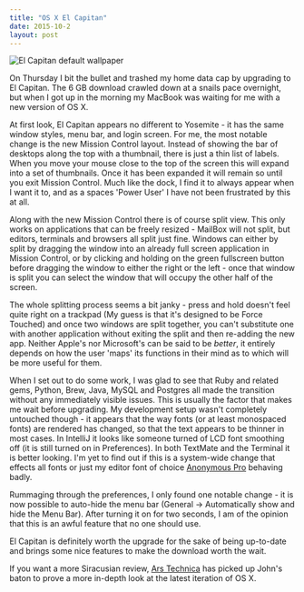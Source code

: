 ```yaml
---
title: "OS X El Capitan"
date: 2015-10-2
layout: post
---
```


![El Capitan default wallpaper](http://images.apple.com/v/osx/d/images/overview/hero_large.jpg)

On Thursday I bit the bullet and trashed my home data cap by upgrading to El Capitan. The 6 GB download crawled down at a snails pace overnight, but when I got up in the morning my MacBook was waiting for me with a new version of OS X.

At first look, El Capitan appears no different to Yosemite - it has the same window styles, menu bar, and login screen. For me, the most notable change is the new Mission Control layout. Instead of showing the bar of desktops along the top with a thumbnail, there is just a thin list of labels. When you move your mouse close to the top of the screen this will expand into a set of thumbnails. Once it has been expanded it will remain so until you exit Mission Control. Much like the dock, I find it to always appear when I want it to, and as a spaces 'Power User' I have not been frustrated by this at all.

Along with the new Mission Control there is of course split view. This only works on applications that can be freely resized - MailBox will not split, but editors, terminals and browsers all split just fine. Windows can either by split by dragging the window into an already full screen application in Mission Control, or by clicking and holding on the green fullscreen button before dragging the window to either the right or the left - once that window is split you can select the window that will occupy the other half of the screen.

The whole splitting process seems a bit janky - press and hold doesn't feel quite right on a trackpad (My guess is that it's designed to be Force Touched) and once two windows are split together, you can't substitute one with another application without exiting the split and then re-adding the new app. Neither Apple's nor Microsoft's can be said to be _better_, it entirely depends on how the user 'maps' its functions in their mind as to which will be more useful for them.

When I set out to do some work, I was glad to see that Ruby and related gems, Python, Brew, Java, MySQL and Postgres all made the transition without any immediately visible issues. This is usually the factor that makes me wait before upgrading. My development setup wasn't completely untouched though - it appears that the way fonts (or at least monospaced fonts) are rendered has changed, so that the text appears to be thinner in most cases. In IntelliJ it looks like someone turned of LCD font smoothing off (it is still turned on in Preferences). In both TextMate and the Terminal it is better looking. I'm yet to find out if this is a system-wide change that effects all fonts or just my editor font of choice [Anonymous Pro](http://www.marksimonson.com/fonts/view/anonymous-pro) behaving badly.

Rummaging through the preferences, I only found one notable change - it is now possible to auto-hide the menu bar (General -> Automatically show and hide the Menu Bar). After turning it on for two seconds, I am of the opinion that this is an awful feature that no one should use.

El Capitan is definitely worth the upgrade for the sake of being up-to-date and brings some nice features to make the download worth the wait.

If you want a more Siracusian review, [Ars Technica](http://arstechnica.com/apple/2015/09/os-x-10-11-el-capitan-the-ars-technica-review/) has picked up John's baton to prove a more in-depth look at the latest iteration of OS X.
